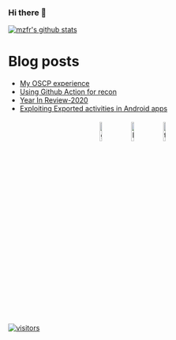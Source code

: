 ### Hi there 👋

[![mzfr's github stats](https://github-readme-stats.vercel.app/api?username=mzfr&include_all_commits=true&count_private=true&show_icons=true&line_height=20&theme=calm&custom_title=git%20status)](https://github.com/anuraghazra/github-readme-stats)

# Blog posts
<!-- BLOG-POST-LIST:START -->
- [My OSCP experience](https://blog.mzfr.me/posts/2021-04-24-oscp-experience/)
- [Using Github Action for recon](https://blog.mzfr.me/posts/2021-01-23-github-action-for-recon/)
- [Year In Review-2020](https://blog.mzfr.me/posts/2020-12-31-year-in-review-2020/)
- [Exploiting Exported activities in Android apps](https://blog.mzfr.me/posts/2020-11-07-exported-activities/)
<!-- BLOG-POST-LIST:END -->

<p align="center">
    <a href="https://github.com/mzfr"><img alt="github" width="10%" style="padding:5px" src="https://img.icons8.com/clouds/100/000000/github.png"/></a>
    <a href="https://www.linkedin.com/in/mzfr/"><img alt="linkedin" width="10%" style="padding:5px" src="https://img.icons8.com/clouds/100/000000/linkedin.png"/></a>
    <a href="https://twitter.com/0xmzfr"><img alt="twitter" width="10%" style="padding:5px" src="https://img.icons8.com/clouds/100/000000/twitter.png"/></a>
    <!-- <a href="https://blog.mzfr.me/"><img alt="blog" src="https://img.icons8.com/doodle/96/000000/blogger--v1.png"/></a> -->
</p>


[![visitors](https://komarev.com/ghpvc/?username=mzfr&logo=GitHub&label=profile%20views&color=336699&logoColor=white&style=flat-square)](https://github.com/mzfr)
